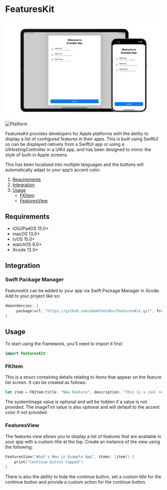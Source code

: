# FeaturesKit

![Feature Graphic](https://github.com/adamfootdev/FeaturesKit/blob/main/Assets/feature-graphic.png?raw=true)
![Platform](https://img.shields.io/badge/platforms-iOS%2FiPadOS%2015.0%2B%20%7C%20macOS%2013.0%2B%20%7C%20tvOS%2015.0%2B%20%7C%20watchOS%208.0%2B-blue)

FeaturesKit provides developers for Apple platforms with the ability to display a list of configured features in their apps. This is built using SwiftUI so can be displayed natively from a SwiftUI app or using a UIHostingController in a UIKit app, and has been designed to mimic the style of built-in Apple screens.

This has been localised into multiple languages and the buttons will automatically adapt to your appʼs accent color.

1. [Requirements](#requirements)
2. [Integration](#integration)
3. [Usage](#usage)
    - [FKItem](#fkitem)
    - [FeaturesView](#featuresview)

## Requirements

- iOS/iPadOS 15.0+
- macOS 13.0+
- tvOS 15.0+
- watchOS 8.0+
- Xcode 12.0+

## Integration

### Swift Package Manager

FeaturesKit can be added to your app via Swift Package Manager in Xcode. Add to your project like so:

```swift
dependencies: [
    .package(url: "https://github.com/adamfootdev/FeaturesKit.git", from: "1.0.0")
]
```

## Usage

To start using the framework, you'll need to import it first:

```swift
import FeaturesKit
```

### FKItem

This is a struct containing details relating to items that appear on the feature list screen. It can be created as follows:

```swift
let item = FKItem(title: "New Feature", description: "This is a cool new feature!", systemImage: "checkmark.circle", imageTint: .green)
```

The systemImage value is optional and will be hidden if a value is not provided. The imageTint value is also optional and will default to the accent color if not provided.

### FeaturesView

The features view allows you to display a list of features that are available in your app with a custom title at the top. Create an instance of the view using the following:

```swift
FeaturesView("What's New in Example App", items: [item]) {
    print("Continue button tapped")
}
```

There is also the ability to hide the continue button, set a custom title for the continue button and provide a custom action for the continue button.
